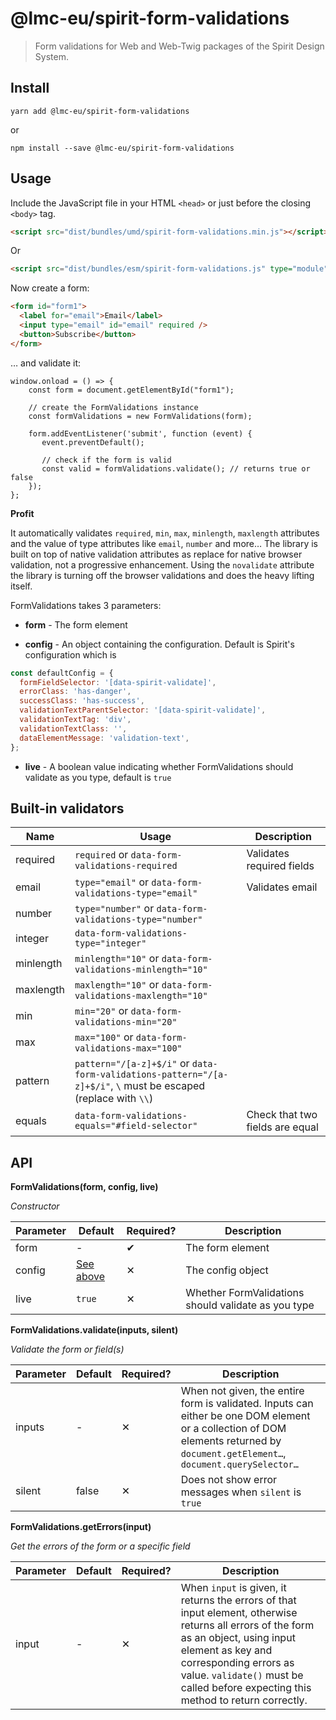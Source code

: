 # @lmc-eu/spirit-form-validations

> Form validations for Web and Web-Twig packages of the Spirit Design System.

## Install

```shell
yarn add @lmc-eu/spirit-form-validations
```

or

```shell
npm install --save @lmc-eu/spirit-form-validations
```

## Usage

Include the JavaScript file in your HTML `<head>` or just before the closing `<body>` tag.

```html
<script src="dist/bundles/umd/spirit-form-validations.min.js"></script>
```

Or

```html
<script src="dist/bundles/esm/spirit-form-validations.js" type="module"></script>
```

Now create a form:

```html
<form id="form1">
  <label for="email">Email</label>
  <input type="email" id="email" required />
  <button>Subscribe</button>
</form>
```

… and validate it:

```
window.onload = () => {
    const form = document.getElementById("form1");

    // create the FormValidations instance
    const formValidations = new FormValidations(form);

    form.addEventListener('submit', function (event) {
       event.preventDefault();

       // check if the form is valid
       const valid = formValidations.validate(); // returns true or false
    });
};
```

**Profit**

It automatically validates `required`, `min`, `max`, `minlength`, `maxlength` attributes and the value of type attributes like `email`, `number` and more…
The library is built on top of native validation attributes as replace for native browser validation, not a progressive enhancement.
Using the `novalidate` attribute the library is turning off the browser validations and does the heavy lifting itself.

FormValidations takes 3 parameters:

- **form** - The form element

- **config** - An object containing the configuration. Default is Spirit's configuration which is

<a name="default-config"></a>

```js
const defaultConfig = {
  formFieldSelector: '[data-spirit-validate]',
  errorClass: 'has-danger',
  successClass: 'has-success',
  validationTextParentSelector: '[data-spirit-validate]',
  validationTextTag: 'div',
  validationTextClass: '',
  dataElementMessage: 'validation-text',
};
```

- **live** - A boolean value indicating whether FormValidations should validate as you type, default is `true`

## Built-in validators

| Name      | Usage                                                                                                           | Description                     |
| --------- | --------------------------------------------------------------------------------------------------------------- | ------------------------------- |
| required  | `required` or `data-form-validations-required`                                                                  | Validates required fields       |
| email     | `type="email"` or `data-form-validations-type="email"`                                                          | Validates email                 |
| number    | `type="number"` or `data-form-validations-type="number"`                                                        |                                 |
| integer   | `data-form-validations-type="integer"`                                                                          |                                 |
| minlength | `minlength="10"` or `data-form-validations-minlength="10"`                                                      |                                 |
| maxlength | `maxlength="10"` or `data-form-validations-maxlength="10"`                                                      |                                 |
| min       | `min="20"` or `data-form-validations-min="20"`                                                                  |                                 |
| max       | `max="100"` or `data-form-validations-max="100"`                                                                |                                 |
| pattern   | `pattern="/[a-z]+$/i"` or `data-form-validations-pattern="/[a-z]+$/i"`, `\` must be escaped (replace with `\\`) |                                 |
| equals    | `data-form-validations-equals="#field-selector"`                                                                | Check that two fields are equal |

## API

**FormValidations(form, config, live)**

_Constructor_

| Parameter | Default                      | Required? | Description                                         |
| --------- | ---------------------------- | --------- | --------------------------------------------------- |
| form      | -                            | ✔         | The form element                                    |
| config    | [See above](#default-config) | ✕         | The config object                                   |
| live      | `true`                       | ✕         | Whether FormValidations should validate as you type |

**FormValidations.validate(inputs, silent)**

_Validate the form or field(s)_

| Parameter | Default | Required? | Description                                                                                                                                                                      |
| --------- | ------- | --------- | -------------------------------------------------------------------------------------------------------------------------------------------------------------------------------- |
| inputs    | -       | ✕         | When not given, the entire form is validated. Inputs can either be one DOM element or a collection of DOM elements returned by `document.getElement…`, `document.querySelector…` |
| silent    | false   | ✕         | Does not show error messages when `silent` is `true`                                                                                                                             |

**FormValidations.getErrors(input)**

_Get the errors of the form or a specific field_

| Parameter | Default | Required? | Description                                                                                                                                                                                                                                                            |
| --------- | ------- | --------- | ---------------------------------------------------------------------------------------------------------------------------------------------------------------------------------------------------------------------------------------------------------------------- |
| input     | -       | ✕         | When `input` is given, it returns the errors of that input element, otherwise returns all errors of the form as an object, using input element as key and corresponding errors as value. `validate()` must be called before expecting this method to return correctly. |
